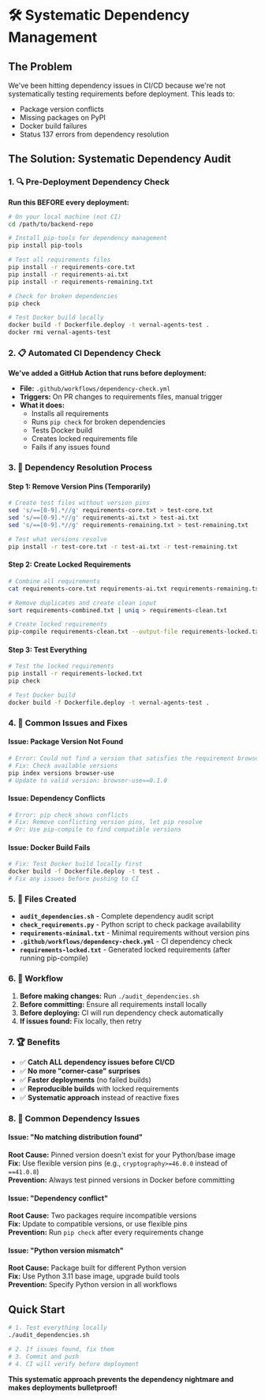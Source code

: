 # 🛠️ Systematic Dependency Management

## The Problem
We've been hitting dependency issues in CI/CD because we're not systematically testing requirements before deployment. This leads to:
- Package version conflicts
- Missing packages on PyPI
- Docker build failures
- Status 137 errors from dependency resolution

## The Solution: Systematic Dependency Audit

### 1. 🔍 Pre-Deployment Dependency Check
**Run this BEFORE every deployment:**

```bash
# On your local machine (not CI)
cd /path/to/backend-repo

# Install pip-tools for dependency management
pip install pip-tools

# Test all requirements files
pip install -r requirements-core.txt
pip install -r requirements-ai.txt  
pip install -r requirements-remaining.txt

# Check for broken dependencies
pip check

# Test Docker build locally
docker build -f Dockerfile.deploy -t vernal-agents-test .
docker rmi vernal-agents-test
```

### 2. 📋 Automated CI Dependency Check
**We've added a GitHub Action that runs before deployment:**

- **File:** `.github/workflows/dependency-check.yml`
- **Triggers:** On PR changes to requirements files, manual trigger
- **What it does:**
  - Installs all requirements
  - Runs `pip check` for broken dependencies
  - Tests Docker build
  - Creates locked requirements file
  - Fails if any issues found

### 3. 🔧 Dependency Resolution Process

#### Step 1: Remove Version Pins (Temporarily)
```bash
# Create test files without version pins
sed 's/==[0-9].*//g' requirements-core.txt > test-core.txt
sed 's/==[0-9].*//g' requirements-ai.txt > test-ai.txt
sed 's/==[0-9].*//g' requirements-remaining.txt > test-remaining.txt

# Test what versions resolve
pip install -r test-core.txt -r test-ai.txt -r test-remaining.txt
```

#### Step 2: Create Locked Requirements
```bash
# Combine all requirements
cat requirements-core.txt requirements-ai.txt requirements-remaining.txt > requirements-combined.txt

# Remove duplicates and create clean input
sort requirements-combined.txt | uniq > requirements-clean.txt

# Create locked requirements
pip-compile requirements-clean.txt --output-file requirements-locked.txt
```

#### Step 3: Test Everything
```bash
# Test the locked requirements
pip install -r requirements-locked.txt
pip check

# Test Docker build
docker build -f Dockerfile.deploy -t vernal-agents-test .
```

### 4. 🚨 Common Issues and Fixes

#### Issue: Package Version Not Found
```bash
# Error: Could not find a version that satisfies the requirement browser-use==0.0.1
# Fix: Check available versions
pip index versions browser-use
# Update to valid version: browser-use==0.1.0
```

#### Issue: Dependency Conflicts
```bash
# Error: pip check shows conflicts
# Fix: Remove conflicting version pins, let pip resolve
# Or: Use pip-compile to find compatible versions
```

#### Issue: Docker Build Fails
```bash
# Fix: Test Docker build locally first
docker build -f Dockerfile.deploy -t test .
# Fix any issues before pushing to CI
```

### 5. 📁 Files Created

- **`audit_dependencies.sh`** - Complete dependency audit script
- **`check_requirements.py`** - Python script to check package availability
- **`requirements-minimal.txt`** - Minimal requirements without version pins
- **`.github/workflows/dependency-check.yml`** - CI dependency check
- **`requirements-locked.txt`** - Generated locked requirements (after running pip-compile)

### 6. 🎯 Workflow

1. **Before making changes:** Run `./audit_dependencies.sh`
2. **Before committing:** Ensure all requirements install locally
3. **Before deploying:** CI will run dependency check automatically
4. **If issues found:** Fix locally, then retry

### 7. 🏆 Benefits

- ✅ **Catch ALL dependency issues before CI/CD**
- ✅ **No more "corner-case" surprises**
- ✅ **Faster deployments** (no failed builds)
- ✅ **Reproducible builds** with locked requirements
- ✅ **Systematic approach** instead of reactive fixes

### 8. 🚨 Common Dependency Issues

#### Issue: "No matching distribution found"
**Root Cause:** Pinned version doesn't exist for your Python/base image  
**Fix:** Use flexible version pins (e.g., `cryptography>=46.0.0` instead of `==41.0.8`)  
**Prevention:** Always test pinned versions in Docker before committing

#### Issue: "Dependency conflict"  
**Root Cause:** Two packages require incompatible versions  
**Fix:** Update to compatible versions, or use flexible pins  
**Prevention:** Run `pip check` after every requirements change

#### Issue: "Python version mismatch"
**Root Cause:** Package built for different Python version  
**Fix:** Use Python 3.11 base image, upgrade build tools  
**Prevention:** Specify Python version in all workflows

## Quick Start

```bash
# 1. Test everything locally
./audit_dependencies.sh

# 2. If issues found, fix them
# 3. Commit and push
# 4. CI will verify before deployment
```

**This systematic approach prevents the dependency nightmare and makes deployments bulletproof!**
